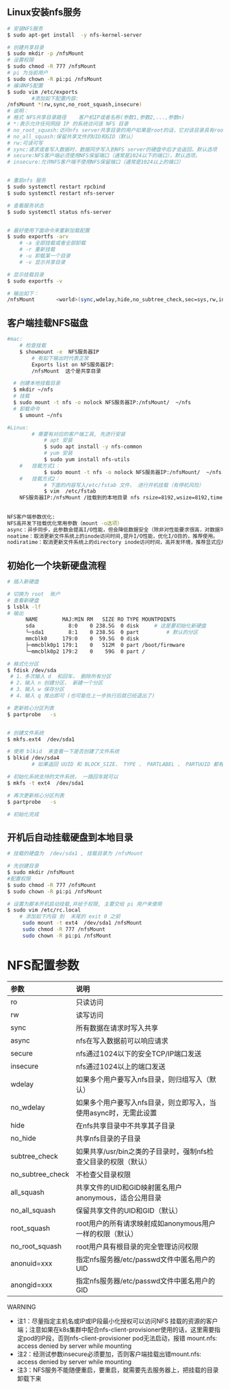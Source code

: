 ## Linux安装nfs服务

```bash
# 安装NFS服务
$ sudo apt-get install  -y nfs-kernel-server

# 创建共享目录
$ sudo mkdir -p /nfsMount
# 设置权限
$ sudo chmod -R 777 /nfsMount
# pi 为当前用户
$ sudo chown -R pi:pi /nfsMount
# 编译NFS配置
$ sudo vim /etc/exports
		#添加如下配置内容:
/nfsMount *(rw,sync,no_root_squash,insecure)
# 说明：
# 格式 NFS共享目录路径    客户机IP或者名称(参数1,参数2,...,参数n)
# *:表示允许任何网段 IP 的系统访问该 NFS 目录
# no_root_squash:访问nfs server共享目录的用户如果是root的话，它对该目录具有root权限
# no_all_squash:保留共享文件的UID和GID（默认）
# rw:可读可写
# sync:请求或者写入数据时，数据同步写入到NFS server的硬盘中后才会返回，默认选项
# secure:NFS客户端必须使用NFS保留端口（通常是1024以下的端口），默认选项。
# insecure:允许NFS客户端不使用NFS保留端口（通常是1024以上的端口）


# 重启nfs 服务
$ sudo systemctl restart rpcbind
$ sudo systemctl restart nfs-server

# 查看服务状态
$ sudo systemctl status nfs-server


# 最好使用下面命令来重新加载配置
$ sudo exportfs -arv
	# -a 全部挂载或者全部卸载
	# -r 重新挂载
	# -u 卸载某一个目录
	# -v 显示共享目录

# 显示挂载目录
$ sudo exportfs -v

# 输出如下：
/nfsMount     	<world>(sync,wdelay,hide,no_subtree_check,sec=sys,rw,insecure,no_root_squash,no_all_squash)
```



## 客户端挂载NFS磁盘

```bash
#mac:
	# 检查挂载
	$ showmount -e  NFS服务器IP
		# 有如下输出时代表正常
		Exports list on NFS服务器IP:
		/nfsMount  这个是共享目录

  # 创建本地挂载目录
  $ mkdir ~/nfs
  # 挂载
  $ sudo mount -t nfs -o nolock NFS服务器IP:/nfsMount/  ~/nfs
  # 卸载命令
	$ umount ~/nfs

#Linux:
		# 需要有对应的客户端工具, 先进行安装
			# apt 安装
			$ sudo apt install -y nfs-common
			# yum 安装
			$ sudo yum install nfs-utils
	#	挂载方式1：
			$ sudo mount -t nfs -o nolock NFS服务器IP:/nfsMount/  ~/nfs
	#	挂载方式2：
			# 下面的内容写入/etc/fstab 文件， 进行开机挂载（有停机风险）
			$ vim  /etc/fstab 
	NFS服务器IP:/nfsMount /挂载到的本地目录 nfs rsize=8192,wsize=8192,timeo=14,intr
			
		
NFS客户端参数优化:
NFS高并发下挂载优化常用参数（mount -o选项）
async：异步同步，此参数会提高I/O性能，但会降低数据安全（除非对性能要求很高，对数据可靠性不要求的场合。一般生产环境，不推荐使用）。
noatime：取消更新文件系统上的inode访问时间,提升I/O性能，优化I/O目的，推荐使用。
nodiratime：取消更新文件系统上的directory inode访问时间，高并发环境，推荐显式应用该选项，提高系统性能，推荐使用。
```







## 初始化一个块新硬盘流程

```bash
# 插入新硬盘

# 切换为 root  账户
# 查看新硬盘
$ lsblk -lf
# 输出
      NAME        MAJ:MIN RM   SIZE RO TYPE MOUNTPOINTS
      sda           8:0    0 238.5G  0 disk     # 这是要初始化新硬盘
      └─sda1        8:1    0 238.5G  0 part 		# 默认的分区
      mmcblk0     179:0    0  59.5G  0 disk 
      ├─mmcblk0p1 179:1    0   512M  0 part /boot/firmware
      └─mmcblk0p2 179:2    0    59G  0 part /

# 格式化分区
$ fdisk /dev/sda
 # 1、多次输入 d  和回车， 删除所有分区
 # 2、输入 n 创建分区， 新建一个分区
 # 3、输入 w 保存分区
 # 4、输入 q 推出即可 (也可能在上一步执行后就已经退出了)

# 更新核心分区列表
$ partprobe   -s 


# 创建文件系统
$ mkfs.ext4  /dev/sda1

# 使用 blkid  来查看一下是否创建了文件系统
$ blkid /dev/sda4
		# 如果返回 UUID 和 BLOCK_SIZE、 TYPE 、 PARTLABEL 、 PARTUUID 都有值的话就是成功。

# 初始化系统支持的文件系统， 一路回车就可以
$ mkfs -t ext4  /dev/sda1

# 再次更新核心分区列表
$ partprobe   -s 

# 初始化完成
```



## 开机后自动挂载硬盘到本地目录

```bash
# 挂载的硬盘为  /dev/sda1 , 挂载目录为 /nfsMount

# 先创建目录
$ sudo mkdir /nfsMount
#配置权限
$ sudo chmod -R 777 /nfsMount
$ sudo chown -R pi:pi /nfsMount

# 设置为脚本开机启动挂载,并给于权限, 主要交给 pi 用户来使用 
$ sudo vim /etc/rc.local 
	# 添加如下内容 到  末尾的 exit 0 之前
	 sudo mount -t ext4  /dev/sda1 /nfsMount
	 sudo chmod -R 777 /nfsMount
	 sudo chown -R pi:pi /nfsMount
```





# NFS配置参数

| 参数             | 说明                                                         |
| :--------------- | :----------------------------------------------------------- |
| ro               | 只读访问                                                     |
| rw               | 读写访问                                                     |
| sync             | 所有数据在请求时写入共享                                     |
| async            | nfs在写入数据前可以响应请求                                  |
| secure           | nfs通过1024以下的安全TCP/IP端口发送                          |
| insecure         | nfs通过1024以上的端口发送                                    |
| wdelay           | 如果多个用户要写入nfs目录，则归组写入（默认）                |
| no_wdelay        | 如果多个用户要写入nfs目录，则立即写入，当使用async时，无需此设置 |
| hide             | 在nfs共享目录中不共享其子目录                                |
| no_hide          | 共享nfs目录的子目录                                          |
| subtree_check    | 如果共享/usr/bin之类的子目录时，强制nfs检查父目录的权限（默认） |
| no_subtree_check | 不检查父目录权限                                             |
| all_squash       | 共享文件的UID和GID映射匿名用户anonymous，适合公用目录        |
| no_all_squash    | 保留共享文件的UID和GID（默认）                               |
| root_squash      | root用户的所有请求映射成如anonymous用户一样的权限（默认）    |
| no_root_squash   | root用户具有根目录的完全管理访问权限                         |
| anonuid=xxx      | 指定nfs服务器/etc/passwd文件中匿名用户的UID                  |
| anongid=xxx      | 指定nfs服务器/etc/passwd文件中匿名用户的GID                  |

WARNING

- 注1：尽量指定主机名或IP或IP段最小化授权可以访问NFS 挂载的资源的客户端；注意如果在k8s集群中配合nfs-client-provisioner使用的话，这里需要指定pod的IP段，否则nfs-client-provisioner pod无法启动，报错 mount.nfs: access denied by server while mounting
- 注2：经测试参数insecure必须要加，否则客户端挂载出错mount.nfs: access denied by server while mounting
- 注3：NFS服务不能随便重启，要重启，就需要先去服务器上，把挂载的目录卸载下来
